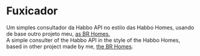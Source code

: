 # Fuxicador
Um simples consultador da Habbo API no estilo das Habbo Homes, usando de base outro projeto meu, <a href="https://login.exbrhbofc.net/home/BrunoBonamigo">as BR Homes.</a><br>
A simple consulter of the Habbo API in the style of the Habbo Homes, based in other project made by me, <a href="https://login.exbrhbofc.net/home/BrunoBonamigo">the BR Homes</a>.
